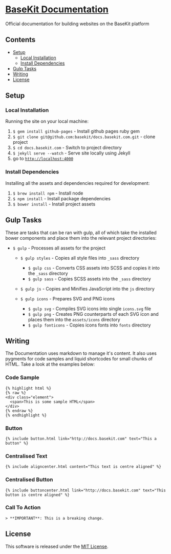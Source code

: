 [BaseKit Documentation](http://docs.basekit.com)
=========================

Official documentation for building websites on the BaseKit platform

Contents
--------
* [Setup](#setup)
  * [Local Installation](#local-installation)
  * [Install Dependencies](#install-dependencies)
* [Gulp Tasks](#gulp-tasks)
* [Writing](#writing)
* [License](#license)

Setup
-----

### Local Installation

Running the site on your local machine:

1. ```$ gem install github-pages``` - Install github pages ruby gem
2. ```$ git clone git@github.com:basekit/docs.basekit.com.git``` - clone project
3. ```$ cd docs.basekit.com``` - Switch to project directory
4. ```$ jekyll serve --watch``` - Serve site locally using Jekyll
5. go to [```http://localhost:4000```](http://localhost:4000)

### Install Dependencies

Installing all the assets and dependencies required for development:

1. ```$ brew install npm``` - Install node
2. ```$ npm install``` - Install package dependencies
3. ```$ bower install``` - Install project assets

Gulp Tasks
----------

These are tasks that can be ran with gulp, all of which take the installed bower components and place them into the relevant project directories:

* ```$ gulp``` - Processes all assets for the project

  * ```$ gulp styles``` - Copies all style files into ```_sass``` directory
  
    * ```$ gulp css``` - Converts CSS assets into SCSS and copies it into the ```_sass``` directory
    * ```$ gulp sass``` - Copies SCSS assets into the ```_sass``` directory
  
  * ```$ gulp js``` - Copies and Minifies JavaScript into the ```js``` directory
  
  * ```$ gulp icons``` - Prepares SVG and PNG icons
  
    * ```$ gulp svg``` - Compiles SVG icons into single ```icons.svg``` file
    * ```$ gulp png``` - Creates PNG counterparts of each SVG icon and places them into the ```assets/icons``` directory
    * ```$ gulp fonticons``` - Copies icons fonts into ```fonts``` directory


Writing
-------
The Documentation uses markdown to manage it's content. It also uses pygments for code samples and liquid shortcodes for small chunks of HTML. Take a look at the examples below:

### Code Sample
```
{% highlight html %}
{% raw %}
<div class="element">
  <span>This is some sample HTML</span>
</div>
{% endraw %}
{% endhighlight %}
```

### Button
```{% include button.html link="http://docs.basekit.com" text="This a button" %}```

### Centralised Text
```{% include aligncenter.html content="This text is centre aligned" %}```

### Centralised Button
```{% include buttoncenter.html link="http://docs.basekit.com" text="This button is centre aligned" %}```

### Call To Action
```> **IMPORTANT**: This is a breaking change.```

License
-------

This software is released under the [MIT License](http://www.opensource.org/licenses/MIT).

